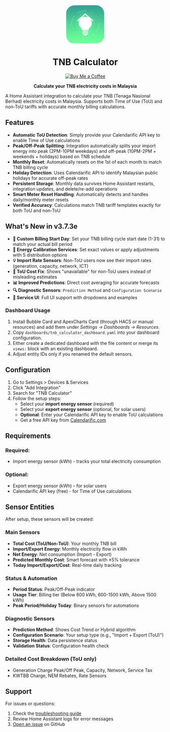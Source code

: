 <div align="center">

<img src="https://raw.githubusercontent.com/salihinsaealal/home-assistant-tnb-calculator/master/icon.png" alt="TNB Calculator" width="120"/>

# TNB Calculator

[![Buy Me a Coffee](https://img.shields.io/badge/Buy%20Me%20a%20Coffee-donate-ff813f.svg)](https://buymeacoffee.com/salihin)

**Calculate your TNB electricity costs in Malaysia**

</div>

A Home Assistant integration to calculate your TNB (Tenaga Nasional Berhad) electricity costs in Malaysia. Supports both Time of Use (ToU) and non-ToU tariffs with accurate monthly billing calculations.

## Features

- **Automatic ToU Detection**: Simply provide your Calendarific API key to enable Time of Use calculations
- **Peak/Off-Peak Splitting**: Integration automatically splits your import energy into peak (2PM-10PM weekdays) and off-peak (10PM-2PM + weekends + holidays) based on TNB schedule
- **Monthly Reset**: Automatically resets on the 1st of each month to match TNB billing cycle
- **Holiday Detection**: Uses Calendarific API to identify Malaysian public holidays for accurate off-peak rates
- **Persistent Storage**: Monthly data survives Home Assistant restarts, integration updates, and delete/re-add operations
- **Smart Meter Reset Handling**: Automatically detects and handles daily/monthly meter resets
- **Verified Accuracy**: Calculations match TNB tariff templates exactly for both ToU and non-ToU

## What's New in v3.7.3e

- **📅 Custom Billing Start Day**: Set your TNB billing cycle start date (1-31) to match your actual bill period
- **🔧 Energy Calibration Services**: Set exact values or apply adjustments with 5 distribution options
- **💡 Import Rate Sensors**: Non-ToU users now see their import rates (generation, capacity, network, ICT)
- **🎯 ToU Cost Fix**: Shows "unavailable" for non-ToU users instead of misleading estimates
- **📊 Improved Predictions**: Direct cost averaging for accurate forecasts
- **🔍 Diagnostic Sensors**: `Prediction Method` and `Configuration Scenario`
- **🎨 Service UI**: Full UI support with dropdowns and examples

### Dashboard Usage
1. Install Bubble Card and ApexCharts Card (through HACS or manual resources) and add them under *Settings → Dashboards → Resources*.
2. Copy `dashboards/tnb_calculator_dashboard.yaml` into your dashboard configuration.
3. Either create a dedicated dashboard with the file content or merge its `views:` block with an existing dashboard.
4. Adjust entity IDs only if you renamed the default sensors.

## Configuration

1. Go to Settings > Devices & Services
2. Click "Add Integration"
3. Search for "TNB Calculator"
4. Follow the setup steps:
   - Select your **import energy sensor** (required)
   - Select your **export energy sensor** (optional, for solar users)
   - **Optional**: Enter your Calendarific API key to enable ToU calculations
   - Get a free API key from [Calendarific.com](https://calendarific.com)

## Requirements

### Required:
- Import energy sensor (kWh) - tracks your total electricity consumption

### Optional:
- Export energy sensor (kWh) - for solar users
- Calendarific API key (free) - for Time of Use calculations

## Sensor Entities

After setup, these sensors will be created:

### Main Sensors
- **Total Cost (ToU/Non-ToU)**: Your monthly TNB bill
- **Import/Export Energy**: Monthly electricity flow in kWh
- **Net Energy**: Net consumption (Import - Export)
- **Predicted Monthly Cost**: Smart forecast with ±5% tolerance
- **Today Import/Export/Cost**: Real-time daily tracking

### Status & Automation
- **Period Status**: Peak/Off-Peak indicator
- **Usage Tier**: Billing tier (Below 600 kWh, 600-1500 kWh, Above 1500 kWh)
- **Peak Period/Holiday Today**: Binary sensors for automations

### Diagnostic Sensors
- **Prediction Method**: Shows Cost Trend or Hybrid algorithm
- **Configuration Scenario**: Your setup type (e.g., "Import + Export (ToU)")
- **Storage Health**: Data persistence status
- **Validation Status**: Configuration health check

### Detailed Cost Breakdown (ToU only)
- Generation Charge Peak/Off Peak, Capacity, Network, Service Tax
- KWTBB Charge, NEM Rebates, Rate Sensors

## Support

For issues or questions:
1. Check the [troubleshooting guide](https://github.com/salihinsaealal/home-assistant-tnb-calculator/blob/main/troubleshooting.md)
2. Review Home Assistant logs for error messages
3. [Open an issue](https://github.com/salihinsaealal/home-assistant-tnb-calculator/issues) on GitHub
